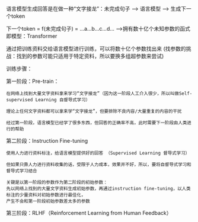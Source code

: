 语言模型生成回答是在做一种“文字接龙”：未完成句子 --> 语言模型 --> 生成下一个token

下一个token = f(未完成句子) = ...a...b...c...d...   -->拥有数十亿个未知参数的函式 即模型：Transformer

通过把训练资料交给语言模型进行训练，可以将数十亿个参数找出来
(找参数的挑战：找到的参数可能只适用于特定资料，所以要换多组超参数来尝试)


训练步骤：


第一阶段：Pre-train：

    在网络上找到大量文字资料拿来学习“文字接龙”（因为这一阶段人工介入很少，所以叫做Self-supervised Learning 自督导式学习） 

    理论上任何文字资料都可以拿来学“文字接龙”，但要排除不良内容/大量重复的内容的干扰

    经过第一阶段，语言模型已经学了很多东西，但回答的正确率不高，此时需要下一阶段由人类进行的帮助



第二阶段：Instruction Fine-tuning

    使用人力进行资料标注，给语言模型提供好的回答 （Supervised Learning 督导式学习）

    但如果只靠人力进行资料收集的话，受限于人力成本，效果并不好，所以，要将自督导式学习和督导式学习结合

    关键是以第一阶段的参数作为第二阶段的初始参数：
    先以网络上找到的大量文字资料生成初始参数，再通过instruction fine-tuning，以人类标注的少量资料对初始参数进行最佳化，
    产生不会和第一阶段初始参数差太多的参数



第三阶段：RLHF（Reinforcement Learning from Human Feedback）


